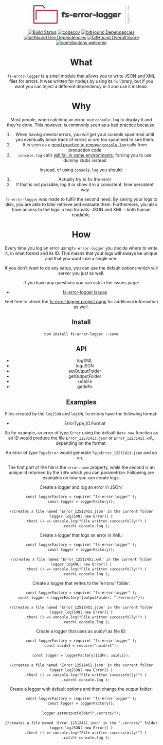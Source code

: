 <div align="center">
    <img src="./1_Primary_logo_on_transparent_320x65.png" >
<div>

[![Build Status](https://travis-ci.org/Fl4m3Ph03n1x/fs-error-logger.svg?branch=master)](https://travis-ci.org/Fl4m3Ph03n1x/fs-error-logger)
[![codecov](https://codecov.io/gh/Fl4m3Ph03n1x/fs-error-logger/branch/master/graph/badge.svg)](https://codecov.io/gh/Fl4m3Ph03n1x/fs-error-logger)
[![bitHound Dependencies](https://www.bithound.io/github/Fl4m3Ph03n1x/fs-error-logger/badges/dependencies.svg)](https://www.bithound.io/github/Fl4m3Ph03n1x/fs-error-logger/master/dependencies/npm)
[![bitHound Dev Dependencies](https://www.bithound.io/github/Fl4m3Ph03n1x/fs-error-logger/badges/devDependencies.svg)](https://www.bithound.io/github/Fl4m3Ph03n1x/fs-error-logger/master/dependencies/npm)
[![bitHound Overall Score](https://www.bithound.io/github/Fl4m3Ph03n1x/fs-error-logger/badges/score.svg)](https://www.bithound.io/github/Fl4m3Ph03n1x/fs-error-logger)
[![contributions welcome](https://img.shields.io/badge/contributions-welcome-brightgreen.svg?style=flat)](https://github.com/dwyl/esta/issues)

#   What

`fs-error-logger` is a small module that allows you to write JSON and XML files
for errors. It was written for nodejs by using its `fs` library, but if you want
you can inject a different dependency in it and use it instead.

#   Why

Most people, when catching an error, use `console.log` to display it and they're
done. This however, is commonly seen as a bad practice because:

1. When having several errors, you will get your console spammed until you
eventually loose track of errors or are too spammed to see them.
2. It is seen as a [good practice to remove `console.log`](http://eslint.org/docs/rules/no-console) calls from production
code
3. `console.log` calls [will fail in some environments](https://stackoverflow.com/questions/1114187/is-it-a-bad-idea-to-leave-console-log-calls-in-your-producton-javascript-cod), forcing you to use dummy
stubs instead

Instead, of using `console.log` you should:

1. Actually try to fix the error
2. If that is not possible, log it or show it in a consistent, time persistent
way

`fs-error-logger` was made to fulfill the second need. By saving your logs to
disk, you are able to later retrieve and evaluate them. Furthermore, you also
have access to the logs in two formats: JSON and XML - both human readable.

#   How

Every time you log an error using`fs-error-logger` you decide where to write it,
in what format and its ID. This means that your logs will always be unique and
that you wont lose a single one.

If you don't want to do any setup, you can use the default options which will
server you just as well.

If you have any questions you can ask in the issues page:

 - [fs-error-logger Issues](https://github.com/Fl4m3Ph03n1x/fs-error-logger/issues)

Feel free to check the [fs-error-logger project page](https://fl4m3ph03n1x.github.io/fs-error-logger/index.html)
for additional information as well.

## Install

    npm install fs-error-logger --save

## API

 - logXML
 - logJSON
 - setOutputFolder
 - getOutputFolder
 - setIdFn
 - getIdFn

##  Examples

Files created by the `logJSON` and `logXML` functions have the following format:

 - ErrorType_ID.Format

 So for example, an error of type `Error` using the default `Date.now` function
 as an ID would produce the file `Error_12231413.json` or `Error_12231413.xml`,
 depending on the format.

 An error of type `TypeError` would generate `TypeError_12231413.json` and so
 on...

 The first part of the file is the `error.name` property, while the second is
 an unique id returned by the `idFn` which you can parametrize. Following are
 examples on how you can create logs.

Create a logger and log an error in JSON:

```
const loggerFactory = require( "fs-error-logger" );
const logger = loggerFactory();

//creates a file named 'Error_12512451.json' in the current folder
logger.logJSON( new Error() )
    .then( () => console.log("File written successfully!") )
    .catch( console.log );
```

Create a logger that logs an error in XML:

```
const loggerFactory = require( "fs-error-logger" );
const logger = loggerFactory();

//creates a file named 'Error_12512451.xml' in the current folder
logger.logXML( new Error() )
    .then( () => console.log("File written successfully!") )
    .catch( console.log );
```

Create a logger that writes to the 'errors/' folder:

```
const loggerFactory = require( "fs-error-logger" );
const logger = loggerFactory({outputFolder: "./errors/"});

//creates a file named 'Error_12512451.json' in the current folder
logger.logJSON( new Error() )
    .then( () => console.log("File written successfully!") )
    .catch( console.log );
```

Create a logger that uses as uuidv1 as file ID:

```
const loggerFactory = require( "fs-error-logger" );
const uuidv1 = require("uuid/v1");

const logger = loggerFactory({idFn: uuidv1});

//creates a file named 'Error_12512451.json' in the current folder
logger.logJSON( new Error() )
    .then( () => console.log("File written successfully!") )
    .catch( console.log );
```

Create a logger with default options and then change the output folder:

```
const loggerFactory = require( "fs-error-logger" );
const logger = loggerFactory();

logger.setOutputFolder("./errors/");

//creates a file named 'Error_12512451.json' in the "./errors/" folder
logger.logJSON( new Error() )
    .then( () => console.log("File written successfully!") )
    .catch( console.log );
```
